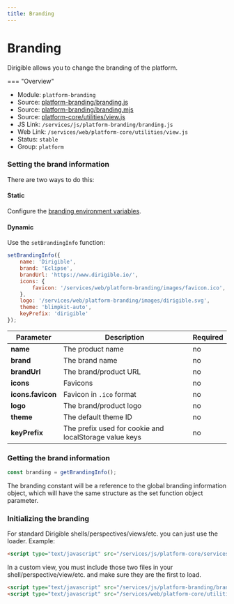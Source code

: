 ```yaml
---
title: Branding
---
```


Branding
===

Dirigible allows you to change the branding of the platform.

=== "Overview"
- Module: `platform-branding`
- Source: [platform-branding/branding.js](https://github.com/eclipse/dirigible/blob/master/components/ui/platform-branding/src/main/resources/META-INF/dirigible/platform-branding/branding.js)
- Source: [platform-branding/branding.mjs](https://github.com/eclipse/dirigible/blob/master/components/ui/platform-branding/src/main/resources/META-INF/dirigible/platform-branding/branding.mjs)
- Source: [platform-core/utilities/view.js](https://github.com/eclipse/dirigible/blob/master/components/ui/platform-core/src/main/resources/META-INF/dirigible/platform-core/utilities/view.js)
- JS Link: `/services/js/platform-branding/branding.js`
- Web Link: `/services/web/platform-core/utilities/view.js`
- Status: `stable`
- Group: `platform`

### Setting the brand information

There are two ways to do this:

#### Static

Configure the [branding environment variables](/help/setup/setup-environment-variables/#branding).

#### Dynamic

Use the `setBrandingInfo` function:

```javascript
setBrandingInfo({
    name: 'Dirigible',
    brand: 'Eclipse',
    brandUrl: 'https://www.dirigible.io/',
    icons: {
        favicon: '/services/web/platform-branding/images/favicon.ico',
    },
    logo: '/services/web/platform-branding/images/dirigible.svg',
    theme: 'blimpkit-auto',
    keyPrefix: 'dirigible'
});
```

Parameter     | Description | Required
------------ | ----------- | -----------
**name**   | The product name | no
**brand**   | The brand name | no
**brandUrl**   | The brand/product URL | no
**icons**   | Favicons | no
**icons.favicon**   | Favicon in `.ico` format | no
**logo**   | The brand/product logo | no
**theme**   | The default theme ID | no
**keyPrefix**   | The prefix used for cookie and localStorage value keys | no

### Getting the brand information

```javascript
const branding = getBrandingInfo();
```

The branding constant will be a reference to the global branding information object, which will have the same structure as the set function object parameter.

### Initializing the branding

For standard Dirigible shells/perspectives/views/etc. you can just use the loader. Example:

```html
<script type="text/javascript" src="/services/js/platform-core/services/loader.js?id=view-js"></script>
```

In a custom view, you must include those two files in your shell/perspective/view/etc. and make sure they are the first to load.

```html
<script type="text/javascript" src="/services/js/platform-branding/branding.js"></script>
<script type="text/javascript" src="/services/web/platform-core/utilities/view.js"></script>
```